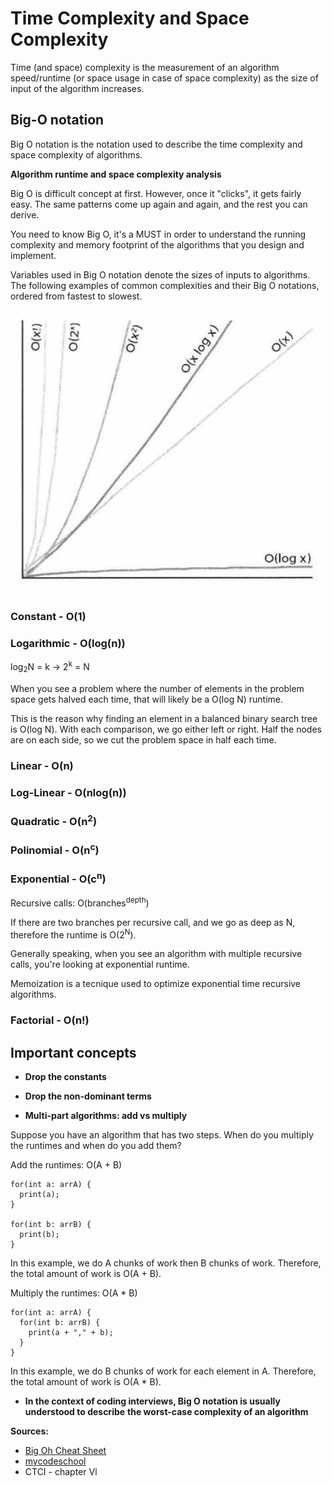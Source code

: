 # Time Complexity and Space Complexity

Time (and space) complexity is the measurement of an algorithm speed/runtime (or space usage in case of
space complexity) as the size of input of the algorithm increases. 

## Big-O notation

Big O notation is the notation used to describe the time complexity and space complexity of algorithms.

**Algorithm runtime and space complexity analysis**

Big O is difficult concept at first. However, once it "clicks", it gets fairly easy. The same
patterns come up again and again, and the rest you can derive.

You need to know Big O, it's a MUST in order to understand the running complexity and
memory footprint of the algorithms that you design and implement.

Variables used in Big O notation denote the sizes of inputs to algorithms. The following examples of
common complexities and their Big O notations, ordered from fastest to slowest.

![big_o](./img/big_o.png)

### Constant - O(1)

### Logarithmic - O(log(n))

log<sub>2</sub>N = k -> 2<sup>k</sup> = N

When you see a problem where the number of elements in the problem space gets halved each time, that will likely
be a O(log N) runtime.

This is the reason why finding an element in a balanced binary search tree is O(log N). With each comparison, we
go either left or right. Half the nodes are on each side, so we cut the problem space in half each time.

### Linear - O(n)

### Log-Linear - O(nlog(n))

### Quadratic - O(n<sup>2</sup>)

### Polinomial - O(n<sup>c</sup>)

### Exponential - O(c<sup>n</sup>)

Recursive calls: O(branches<sup>depth</sup>)

If there are two branches per recursive call, and we go as deep as N, therefore the runtime is O(2<sup>N</sup>).

Generally speaking, when you see an algorithm with multiple recursive calls, you're looking at exponential runtime.

Memoization is a tecnique used to optimize exponential time recursive algorithms.

### Factorial - O(n!)


## Important concepts

- **Drop the constants**

- **Drop the non-dominant terms**

- **Multi-part algorithms: add vs multiply**

Suppose you have an algorithm that has two steps. When do you multiply the runtimes
and when do you add them?

Add the runtimes: O(A + B)

```
for(int a: arrA) {
  print(a);
}

for(int b: arrB) {
  print(b);
}
```

In this example, we do A chunks of work then B chunks of work. Therefore, the total
amount of work is O(A + B).

Multiply the runtimes: O(A * B)

```
for(int a: arrA) {
  for(int b: arrB) {
    print(a + "," + b);
  }
}
```

In this example, we do B chunks of work for each element in A. Therefore, the total
amount of work is O(A * B).

- **In the context of coding interviews, Big O notation is usually understood to describe**
**the worst-case complexity of an algorithm**

**Sources:**

- [Big Oh Cheat Sheet](https://www.bigocheatsheet.com/)
- [mycodeschool](https://www.youtube.com/watch?v=V42FBiohc6c&list=PL2_aWCzGMAwI9HK8YPVBjElbLbI3ufctn)
- CTCI - chapter Vl
